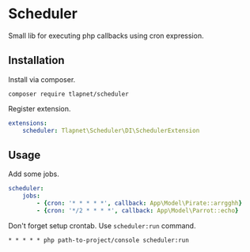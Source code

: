 # Scheduler

Small lib for executing php callbacks using cron expression.

## Installation

Install via composer.

```
composer require tlapnet/scheduler
```

Register extension.

```yaml
extensions:
	scheduler: Tlapnet\Scheduler\DI\SchedulerExtension
```

## Usage

Add some jobs.

```yaml
scheduler:
	jobs:
		- {cron: '* * * * *', callback: App\Model\Pirate::arrgghh}
		- {cron: '*/2 * * * *', callback: App\Model\Parrot::echo}
```

Don't forget setup crontab. Use `scheduler:run` command.

```
* * * * * php path-to-project/console scheduler:run
```